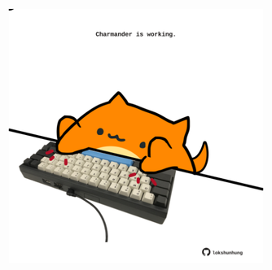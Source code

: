 <!-- built at 13/02/2022, 17:01:17 UTC -->
<p align="center">
  <img width="500" height="500" src="./ReadmeImage.svg">
</p>
